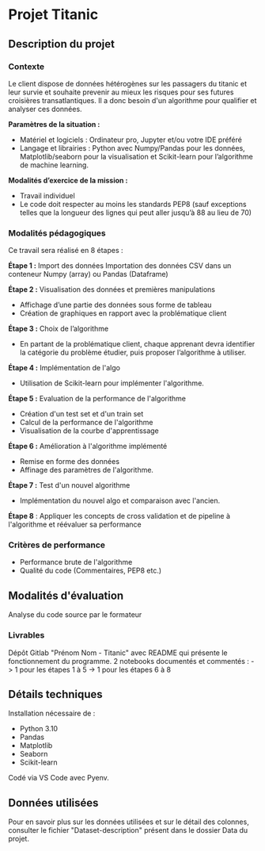 # Projet Titanic

## Description du projet

### Contexte

Le client dispose de données hétérogènes sur les passagers du titanic et leur survie et souhaite prevenir au mieux les risques pour ses futures croisières transatlantiques. Il a donc besoin d'un algorithme pour qualifier et analyser ces données.

**Paramètres de la situation :**

* Matériel et logiciels : Ordinateur pro, Jupyter et/ou votre IDE préféré
* Langage et librairies : Python avec Numpy/Pandas pour les données, Matplotlib/seaborn pour la visualisation et Scikit-learn pour l’algorithme de machine learning.

**Modalités d’exercice de la mission :**

* Travail individuel
* Le code doit respecter au moins les standards PEP8 (sauf exceptions telles que la longueur des lignes qui peut aller jusqu’à 88 au lieu de 70)

### Modalités pédagogiques

Ce travail sera réalisé en 8 étapes :

**Étape 1 :** Import des données Importation des données CSV dans un conteneur Numpy (array) ou Pandas (Dataframe)

**Étape 2 :** Visualisation des données et premières manipulations

* Affichage d’une partie des données sous forme de tableau
* Création de graphiques en rapport avec la problématique client

**Étape 3 :** Choix de l’algorithme

* En partant de la problématique client, chaque apprenant devra identifier la catégorie du problème étudier, puis proposer l’algorithme à utiliser.

**Étape 4 :** Implémentation de l'algo

* Utilisation de Scikit-learn pour implémenter l'algorithme.

**Étape 5 :** Evaluation de la performance de l'algorithme

* Création d'un test set et d'un train set
* Calcul de la performance de l'algorithme
* Visualisation de la courbe d'apprentissage

**Étape 6 :** Amélioration à l'algorithme implémenté

* Remise en forme des données
* Affinage des paramètres de l'algorithme.

**Étape 7 :** Test d'un nouvel algorithme

* Implémentation du nouvel algo et comparaison avec l'ancien.

**Étape 8** : Appliquer les concepts de cross validation et de pipeline à l'algorithme et réévaluer sa performance

### Critères de performance

* Performance brute de l'algorithme
* Qualité du code (Commentaires, PEP8 etc.)

## Modalités d'évaluation

Analyse du code source par le formateur

### Livrables

Dépôt Gitlab "Prénom Nom - Titanic" avec README qui présente le fonctionnement du programme. 2 notebooks documentés et commentés : -> 1 pour les étapes 1 à 5 -> 1 pour les étapes 6 à 8

## Détails techniques

Installation nécessaire de :
- Python 3.10
- Pandas
- Matplotlib
- Seaborn
- Scikit-learn

Codé via VS Code avec Pyenv.

## Données utilisées

Pour en savoir plus sur les données utilisées et sur le détail des colonnes, consulter le fichier "Dataset-description" présent dans le dossier Data du projet.